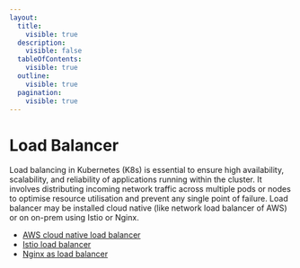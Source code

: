 ```yaml
---
layout:
  title:
    visible: true
  description:
    visible: false
  tableOfContents:
    visible: true
  outline:
    visible: true
  pagination:
    visible: true
---
```


# Load Balancer

Load balancing in Kubernetes (K8s) is essential to ensure high availability, scalability, and reliability of applications running within the cluster. It involves distributing incoming network traffic across multiple pods or nodes to optimise resource utilisation and prevent any single point of failure. Load balancer may be installed cloud native (like network load balancer of AWS) or on on-prem using Istio or Nginx.

* [AWS cloud native load balancer](aws.md)
* [Istio load balancer](istio.md)
* [Nginx as load balancer](nginx.md)

